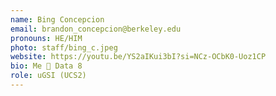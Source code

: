 ```yaml
---
name: Bing Concepcion
email: brandon_concepcion@berkeley.edu
pronouns: HE/HIM
photo: staff/bing_c.jpeg
website: https://youtu.be/YS2aIKui3bI?si=NCz-OCbK0-Uoz1CP
bio: Me 🤝 Data 8
role: uGSI (UCS2)
---
```


